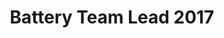 ---
layout: post
weight: 500
name: Mani Massah
title: Battery Team Lead 2017
img: /assets/images/members/mani.jpg
biography: >
  Mani is a 4th year chemical engineering student with an interest in electrochemistry. He is working on creating alkaline batteries as an alternative to the zinc air batteries that are currently being used in the car. He has recently become very involved with Chem-E-Car and loves hanging out with the team.
linkedin: https://ca.linkedin.com/in/mani-massah-172907b0
---